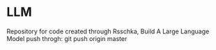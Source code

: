 # LLM
Repository for code created through Rsschka, Build A Large Language Model
push throgh: git push origin master
